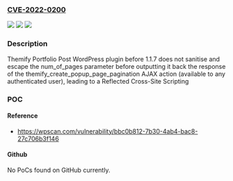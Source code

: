 ### [CVE-2022-0200](https://cve.mitre.org/cgi-bin/cvename.cgi?name=CVE-2022-0200)
![](https://img.shields.io/static/v1?label=Product&message=Themify%20Portfolio%20Post&color=blue)
![](https://img.shields.io/static/v1?label=Version&message=1.1.7%3C%201.1.7%20&color=brighgreen)
![](https://img.shields.io/static/v1?label=Vulnerability&message=CWE-79%20Cross-site%20Scripting%20(XSS)&color=brighgreen)

### Description

Themify Portfolio Post WordPress plugin before 1.1.7 does not sanitise and escape the num_of_pages parameter before outputting it back the response of the themify_create_popup_page_pagination AJAX action (available to any authenticated user), leading to a Reflected Cross-Site Scripting

### POC

#### Reference
- https://wpscan.com/vulnerability/bbc0b812-7b30-4ab4-bac8-27c706b3f146

#### Github
No PoCs found on GitHub currently.

